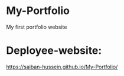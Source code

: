 # My-Portfolio 
My first portfolio website 

# Deployee-website:
https://saiban-hussein.github.io/My-Portfolio/